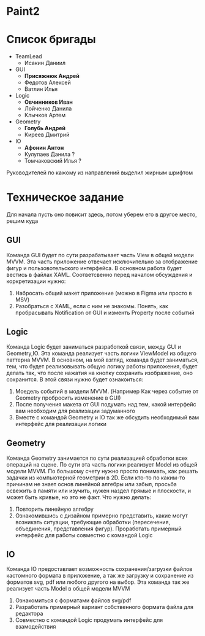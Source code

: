 # Paint2

# Список бригады

- TeamLead
  - Исакин Даниил 
- GUI
  - **Присяжнюк Андрей**
  - Федотов Алексей
  - Ватлин Илья
- Logic
  - **Овчинников Иван**
  - Лойченко Данила 
  - Клычков Артем 
- Geometry
  - **Голубь Андрей** 
  - Киреев Дмитрий
- IO
  - **Афонин Антон**
  - Кулупаев Данила ?
  - Томчаковский Илья ?


Руководителей по кажому из направлений выделил жирным шрифтом

# Техническое задание

Для начала пусть оно повисит здесь, потом уберем его в другое место, решим куда

## GUI

Команда GUI будет по сути разрабатывает часть View в общей модели MVVM. Эта часть приложение отвечает исключительно за отображение фигур и пользовотельского интерфейса. В основном работа будет вестись в файлах XAML. Соответсвенно перед началом обсуждения и коркретизации нужно: 

1. Набросать общий макет приложение (можно в Figma или просто в MSV) 
2. Разобраться с XAML, если с ним не знакомы. Понять, как пробрасывать Notification от GUI и изменть Property после событий 

## Logic

Команда Logic будет заниматься разработкой связи, между GUI и Geometry,IO. Эта команда реализует часть логики ViewModel из общего паттерна MVVM. В основном, на мой взгляд, команда будет заниматься, тем, что будет реализовывать общую логику работы приложения, будет делать так, что после нажатия на кнопку сохранить изображение, оно сохранится. В этой связи нужно будет ознакоиться:

1. Моедель событий в модели MVVM. (Например Как через событие от Geometry пробросить изменение в GUI)
2. После получения макета от GUI подумать над тем, какой интерфейс вам необходим для реализации задуманного
3. Вместе с командой Geometry и IO так же обсудить необходимый вам интерфейс для реализации логики

## Geometry

Команда Geometry занимается по сути реализацией обработки всех операций на сцене. По сути эта часть логики реализует Model из общей модели MVVM. По большому счету нужно просто понимать, как решать задачки из компьютерной геометрии в 2D. Если кто-то по каким-то причинам не знает основ линейной алгебры или забыл, просьба освежить в памяти или изучить, нужен наздел прямые и плоскости, и может быть кривые, но это не факт. Что нужно делать:

1. Повторить линейную алгебру
2. Ознакомившись с дизайном примерно представить, какие могут возникать ситуации, требующие обработки (пересечения, объединения, представления фигур). Проработать примерный интерфейс для работы совместно с командой Logic

## IO

Команда IO предоставлает возможность сохранения/загрузки файлов кастомного формата в приложение, а так же загрузку и сохранение из форматов svg, pdf или любого другого на выбор. Эта команда так же реализует часть Model в общей модели MVVM

1. Ознакомиться с форматами файлов svg/pdf 
2. Разработать примерный вариант собственного формата файла для редактора
3. Совместно с командой Logic продумать интерфейс для взамодействия
